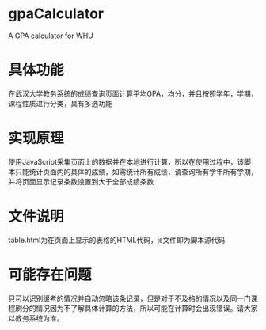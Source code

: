 # gpaCalculator
A GPA calculator for WHU
# 具体功能
在武汉大学教务系统的成绩查询页面计算平均GPA，均分，并且按照学年，学期，课程性质进行分类，具有多选功能
# 实现原理
使用JavaScript采集页面上的数据并在本地进行计算，所以在使用过程中，该脚本只能统计页面内的具体的成绩，如需统计所有成绩，请查询所有学年所有学期，并将页面显示记录条数设置到大于全部成绩条数
# 文件说明
table.html为在页面上显示的表格的HTML代码，js文件即为脚本源代码
# 可能存在问题
只可以识别缓考的情况并自动忽略该条记录，但是对于不及格的情况以及同一门课程刷分的情况因为不了解具体计算的方法，所以可能在计算时会出现错误。请大家以教务系统为准。
